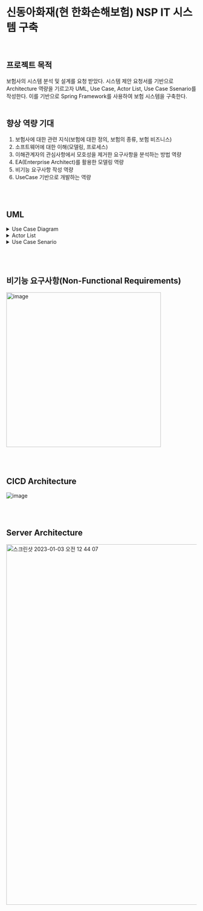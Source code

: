 <h1>신동아화재(현 한화손해보험) NSP IT 시스템 구축</h1>
<br>

## 프로젝트 목적
보험사의 시스템 분석 및 설계를 요청 받았다. 시스템 제안 요청서를 기반으로 
Architecture 역량을 기르고자 UML, Use Case, Actor List, Use Case Ssenario를 작성한다.
이를 기반으로 Spring Framework를 사용하여 보험 시스템을 구축한다.
<br>
<br>
## 향상 역량 기대
1. 보험사에 대한 관련 지식(보험에 대한 정의, 보험의 종류, 보험 비즈니스)
2. 소프트웨어에 대한 이해(모델링, 프로세스) 
3. 이해관계자의 관심사항에서 모호성을 제거한 요구사항을 분석하는 방법 역량
4. EA(Enterprise Architect)를 활용한 모델링 역량
5. 비기능 요구사항 작성 역량
5. UseCase 기반으로 개발하는 역량
<br>
<br>

## UML
<details>
  <summary>Use Case Diagram</summary>
  <img width="328" alt="image" src="https://user-images.githubusercontent.com/53048655/210251985-ca31af56-7c6f-412b-a39a-1ce79d96a6bb.png">
</details>

<details>
  <summary>Actor List</summary>
<img width="449" alt="image" src="https://user-images.githubusercontent.com/53048655/210252150-52a09b67-e870-4cd3-92f1-edca2a743004.png">
</details>

<details>
  <summary>Use Case Senario</summary>
  예시) 보험금 지급 시나리오
  <br>
<img width="397" alt="image" src="https://user-images.githubusercontent.com/53048655/210252401-0d824fc9-cf6e-48cf-a029-9e7934c58bcd.png">
</details>

<br><br>

## 비기능 요구사항(Non-Functional Requirements)
<img width="409" alt="image" src="https://user-images.githubusercontent.com/53048655/210253492-bc7b277e-f827-423f-b720-a4b273cbe171.png">


<br><br>

## CICD Architecture
![image](https://user-images.githubusercontent.com/53048655/210252908-17c85707-3c99-4451-8274-2c2e51b892ed.png)

<br><br>
## Server Architecture
<img width="953" alt="스크린샷 2023-01-03 오전 12 44 07" src="https://user-images.githubusercontent.com/53048655/210253332-6ab01849-071e-4c01-9f92-1bf618740cb0.png">


